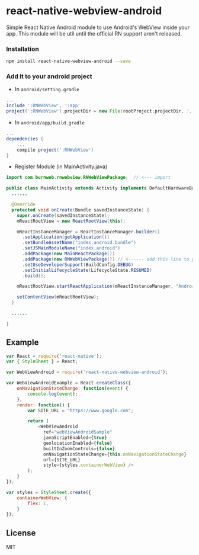 # react-native-webview-android
Simple React Native Android module to use Android's WebView inside your app.
This module will be util until the official RN support aren't released.

### Installation

```bash
npm install react-native-webview-android --save
```

### Add it to your android project

* In `android/setting.gradle`

```gradle
...
include ':RNWebView', ':app'
project(':RNWebView').projectDir = new File(rootProject.projectDir, '../node_modules/react-native-webview-android')
```

* In `android/app/build.gradle`

```gradle
...
dependencies {
    ...
    compile project(':RNWebView')
}
```

* Register Module (in MainActivity.java)

```java
import com.burnweb.rnwebview.RNWebViewPackage;  // <--- import

public class MainActivity extends Activity implements DefaultHardwareBackBtnHandler {
  ......

  @Override
  protected void onCreate(Bundle savedInstanceState) {
    super.onCreate(savedInstanceState);
    mReactRootView = new ReactRootView(this);

    mReactInstanceManager = ReactInstanceManager.builder()
      .setApplication(getApplication())
      .setBundleAssetName("index.android.bundle")
      .setJSMainModuleName("index.android")
      .addPackage(new MainReactPackage())
      .addPackage(new RNWebViewPackage()) // <------ add this line to yout MainActivity class
      .setUseDeveloperSupport(BuildConfig.DEBUG)
      .setInitialLifecycleState(LifecycleState.RESUMED)
      .build();

    mReactRootView.startReactApplication(mReactInstanceManager, "AndroidRNSample", null);

    setContentView(mReactRootView);
  }

  ......

}
```

## Example
```javascript
var React = require('react-native');
var { StyleSheet } = React;

var WebViewAndroid = require('react-native-webview-android');

var WebViewAndroidExample = React.createClass({
    onNavigationStateChange: function(event) {
        console.log(event);
    },
    render: function() {
        var SITE_URL = "https://www.google.com";

        return (
            <WebViewAndroid
              ref="webViewAndroidSample"
              javaScriptEnabled={true}
              geolocationEnabled={false}
              builtInZoomControls={false}
              onNavigationStateChange={this.onNavigationStateChange}
              url={SITE_URL}
              style={styles.containerWebView} />
        );
    }
});

var styles = StyleSheet.create({
    containerWebView: {
        flex: 1,
    }
});
```

## License
MIT
